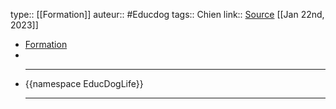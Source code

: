 type:: [[Formation]]
auteur:: #Educdog 
tags:: Chien
link:: [Source](https://educdogharmonie.com/formation-edl)
[[Jan 22nd, 2023]]

- [Formation](https://educ-dog.mykajabi.com/login)
-
- ***
  {{namespace EducDogLife}}
  ***